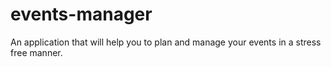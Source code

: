 # events-manager
An application that will help you to plan and manage your events in a stress free manner.

